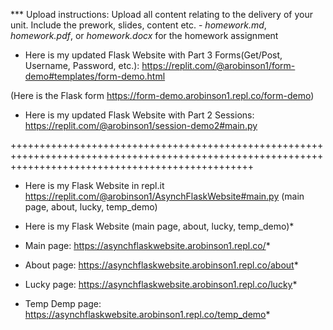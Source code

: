 

*** Upload instructions:
Upload all content relating to the delivery of your unit. Include the
prework, slides, content etc. - *homework.md*, *homework.pdf*, or *homework.docx* for the homework
  assignment

- Here is my updated Flask Website with Part 3 Forms(Get/Post, Username, Password, etc.): 
 https://replit.com/@arobinson1/form-demo#templates/form-demo.html

 (Here is the Flask form https://form-demo.arobinson1.repl.co/form-demo)

- Here is my updated Flask Website with Part 2 Sessions: 
  https://replit.com/@arobinson1/session-demo2#main.py


++++++++++++++++++++++++++++++++++++++++++++++++++++++++++++++++++++++++++++++++++++++++++++++++++++++++++++++++++++++++++++++++++++++++++++++++++++++
- Here is my Flask Website in repl.it https://replit.com/@arobinson1/AsynchFlaskWebsite#main.py (main page, about, lucky, temp_demo)

- Here is my Flask Website (main page, about, lucky, temp_demo)*
- Main page: https://asynchflaskwebsite.arobinson1.repl.co/*
- About page: https://asynchflaskwebsite.arobinson1.repl.co/about*
- Lucky page: https://asynchflaskwebsite.arobinson1.repl.co/lucky*
- Temp Demp page: https://asynchflaskwebsite.arobinson1.repl.co/temp_demo*
